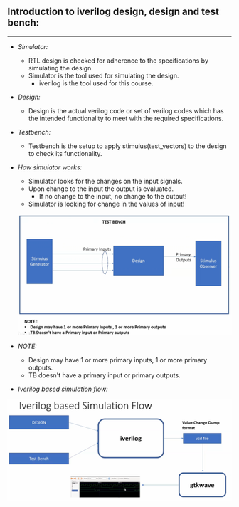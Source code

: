 ## Introduction to iverilog design, design and test bench:
---------------------------------------------------------------------------------------------------------------------------
- *Simulator:*
   - RTL design is checked for adherence to the specifications by simulating the design.
   - Simulator is the tool used for simulating the design.
     - iverilog is the tool used for this course.

- *Design:*
  - Design is the actual verilog code or set of verilog codes which has the intended functionality to meet with the required
    specifications.

- *Testbench:*
  - Testbench is the setup to apply stimulus(test_vectors) to the design to check its functionality.

- *How simulator works:*
  - Simulator looks for the changes on the input signals.
  - Upon change to the input the output is evaluated.
    - If no change to the input, no change to the output!
  - Simulator is looking for change in the values of input!
  <p align="center">
  <img src="https://github.com/VBK0-0/Balakrishna_VSD-HDP/blob/main/Week1/Day_1/Introduction_to_Verilog_RTL_Design_and_Synthesis/Assets/TestBench.png" 
       alt="Test Bench" width="600"/>
  </p>

- *NOTE:*
  - Design may have 1 or more primary inputs, 1 or more primary outputs.
  - TB doesn't have a primary input or primary outputs.
-  *Iverilog based simulation flow:*
  <p align="center">
  <img src="https://github.com/VBK0-0/Balakrishna_VSD-HDP/blob/main/Week1/Day_1/Introduction_to_Verilog_RTL_Design_and_Synthesis/Assets/Iverilog_based_simulation_flow.png" 
       alt="Iverilog based simulation flow" width="600"/>
  </p>
